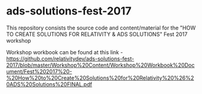 # ads-solutions-fest-2017
This repository consists the source code and content/material for the "HOW TO CREATE SOLUTIONS FOR RELATIVITY &amp; ADS SOLUTIONS" Fest 2017 workshop

Workshop workbook can be found at this link - https://github.com/relativitydev/ads-solutions-fest-2017/blob/master/Workshop%20Content/Workshop%20Workbook%20Document/Fest%202017%20-%20How%20to%20Create%20Solutions%20for%20Relativity%20%26%20ADS%20Solutions%20FINAL.pdf



